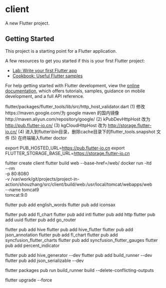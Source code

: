 <!--
 * @Author: gui-qi
 * @Date: 2022-10-29 03:31:37
 * @LastEditors: gui-qi
 * @LastEditTime: 2022-11-21 06:12:19
 * @Description: 
 * 
 * Copyright (c) 2022, All Rights Reserved. 
-->
# client

A new Flutter project.

## Getting Started

This project is a starting point for a Flutter application.

A few resources to get you started if this is your first Flutter project:

- [Lab: Write your first Flutter app](https://docs.flutter.dev/get-started/codelab)
- [Cookbook: Useful Flutter samples](https://docs.flutter.dev/cookbook)

For help getting started with Flutter development, view the
[online documentation](https://docs.flutter.dev/), which offers tutorials,
samples, guidance on mobile development, and a full API reference.


flutter/packages/flutter_tools/lib/src/http_host_validator.dart
(1) 修改https://maven.google.com/为 google maven 的国内镜像http://maven.aliyun.com/repository/google/
(2) kPubDevHttpHost 改为 http://pub.flutter-io.cn/
(3) kgCloudHttpHost 改为 http://storage.flutter-io.cn/
(4) 进入到flutter\bin目录，删除cache目录下的flutter_tools.snapshot 文件
(5) 在终端输入flutter doctor

export PUB_HOSTED_URL=https://pub.flutter-io.cn
export FLUTTER_STORAGE_BASE_URL=https://storage.flutter-io.cn

fultter create client
flutter build web --base-href=/web/
docker run -itd \
     --rm \
     -p 80:8080 \
     -v /var/work/git/projects/project-in-action/shouzhang/src/client/build/web:/usr/local/tomcat/webapps/web \
     --name tomcat9 \
     tomcat:9.0

flutter pub add english_words
flutter pub add iconsax

flutter pub add fl_chart
flutter pub add intl
flutter pub add http
flutter pub add uuid
flutter pub add go_router

flutter pub add hive
flutter pub add hive_flutter
flutter pub add json_annotation
flutter pub add fl_chart
flutter pub add syncfusion_flutter_charts
flutter pub add syncfusion_flutter_gauges
flutter pub add percent_indicator

flutter pub add hive_generator --dev
flutter pub add build_runner --dev
flutter pub add json_serializable --dev

flutter packages pub run build_runner build --delete-conflicting-outputs

flutter upgrade --force